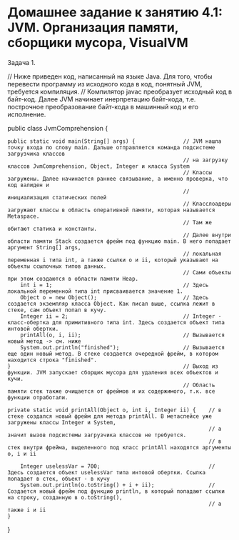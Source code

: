 # Домашнее задание к занятию 4.1: JVM. Организация памяти, сборщики мусора, VisualVM
Задача 1.

// Ниже приведен код, написанный на языке Java. Для того, чтобы перевести программу из исходного кода в код, понятный JVM, требуется компиляция.
// Компилятор javac преобразует исходный код в байт-код. Далее JVM начинает инерпретацию байт-кода, т.е. построчное преобразование байт-кода в машинный код и его исполнение. 

public class JvmComprehension {

    public static void main(String[] args) {               // JVM нашла точку входа по слову main. Дальше отправляется команда подсистеме загрузчика классов
                                                           // на загрузку классов JvmComprehension, Object, Integer и класса System
                                                           // Классы загружены. Далее начинается раннее связывание, а именно проверка, что код валиден и 
                                                           // инициализация статических полей
                                                           // Класслоадеры загружают классы в область оперативной памяти, которая называется Metaspace. 
                                                           // Там же обитают статика и константы. 
                                                           // Далее внутри области памяти Stack создается фрейм под функцию main. В него попадает аргумент String[] args,
                                                           // локальная переменная i типа int, а также ссылки o и ii, который указывают на объекты ссылочных типов данных.
                                                           // Сами объекты при этом создаются в области памяти Heap. 
        int i = 1;                                         // Здесь локальной переменной типа int присваивается значение 1. 
        Object o = new Object();                           // Здесь создается экземпляр класса Object. Как писал выше, ссылка лежит в стеке, сам объект попал в кучу. 
        Integer ii = 2;                                    // Integer - класс-обертка для примитивного типа int. Здесь создается объект типа интовой обертки. 
        printAll(o, i, ii);                                // Вызывается новый метод -> см. ниже
        System.out.println("finished");                    // Вызывается еще один новый метод. В стеке создается очередной фрейм, в котором находится строка "finished".
    }                                                      // Выход из функции. JVM запускает сборщик мусора для удаления всех объектов и кучи. 
                                                           // Область памяти стек также очищается от фреймов и их содержимого, т.к. все функции отработали. 

    private static void printAll(Object o, int i, Integer ii) {    // в стеке создался новый фрейм для метода printAll. В метаспейсе уже загружены классы Integer и System,
                                                                   // а значит вызов подсистемы загрузчика классов не требуется.
                                                                   // в стек внутри фрейма, выделенного под класс printAll находятся аргументы o, i и ii 
                                                          
        Integer uselessVar = 700;                                  // Здесь создается объект uselessVar типа интовой обертки. Ссылка попадает в стек, объект - в кучу 
        System.out.println(o.toString() + i + ii);                 // Создается новый фрейм под функцию println, в который попадают ссылки на строку, созданную в o.toString(), 
                                                                   // а также i и ii 
    }
}
